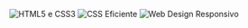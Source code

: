 ![HTML5 e CSS3](https://cdn.shopify.com/s/files/1/0155/7645/products/html-css-featured_large.png?v=1411489770)
![CSS Eficiente](https://cdn.shopify.com/s/files/1/0155/7645/products/css-eficiente-featured_large.png?v=1435245145)
![Web Design Responsivo](https://cdn.shopify.com/s/files/1/0155/7645/products/web-design-responsivo-featured_large.png?v=1411568121)
